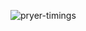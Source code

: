 ![pryer-timings](https://github.com/AbdullahEltony/preryer-timing/assets/141510916/48c2664d-871a-452c-af9f-63eafe40904d)
